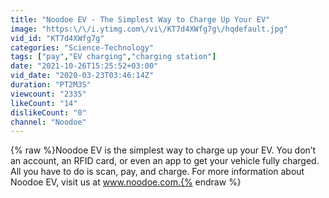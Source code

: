 ```yaml
---
title: "Noodoe EV - The Simplest Way to Charge Up Your EV"
image: "https:\/\/i.ytimg.com\/vi\/KT7d4XWfg7g\/hqdefault.jpg"
vid_id: "KT7d4XWfg7g"
categories: "Science-Technology"
tags: ["pay","EV charging","charging station"]
date: "2021-10-26T15:25:52+03:00"
vid_date: "2020-03-23T03:46:14Z"
duration: "PT2M3S"
viewcount: "2335"
likeCount: "14"
dislikeCount: "0"
channel: "Noodoe"
---
```

{% raw %}Noodoe EV is the simplest way to charge up your EV. You don’t an account, an RFID card, or even an app to get your vehicle fully charged. All you have to do is scan, pay, and charge. For more information about Noodoe EV, visit us at www.noodoe.com.{% endraw %}
